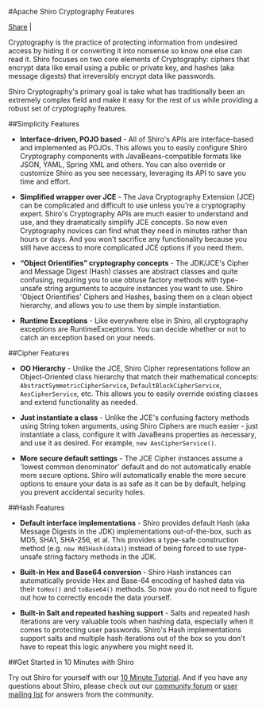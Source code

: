 <a name="CryptographyFeatures-ApacheShiroCryptographyFeatures"></a>
#Apache Shiro Cryptography Features

<div class="addthis_toolbox addthis_default_style">
    <a class="addthis_button_compact" href="http://www.addthis.com/bookmark.php?v=250&amp;pubid=ra-4d66ef016022c3bd">Share</a>
    <span class="addthis_separator">|</span>
    <a class="addthis_button_preferred_1"></a>
    <a class="addthis_button_preferred_2"></a>
    <a class="addthis_button_preferred_3"></a>
    <a class="addthis_button_preferred_4"></a>
</div>
<script type="text/javascript">var addthis_config = {"data_track_clickback":true};</script>
<script type="text/javascript" src="http://s7.addthis.com/js/250/addthis_widget.js#pubid=ra-4d66ef016022c3bd"></script>


Cryptography is the practice of protecting information from undesired access by hiding it or converting it into nonsense so know one else can read it. Shiro focuses on two core elements of Cryptography: ciphers that encrypt data like email using a public or private key, and hashes (aka message digests) that irreversibly encrypt data like passwords.

Shiro Cryptography's primary goal is take what has traditionally been an extremely complex field and make it easy for the rest of us while providing a robust set of cryptography features.

<a name="CryptographyFeatures-SimplicityFeatures"></a>
##Simplicity Features

*   **Interface-driven, POJO based** - All of Shiro's APIs are interface-based and implemented as POJOs. This allows you to easily configure Shiro Cryptography components with JavaBeans-compatible formats like JSON, YAML, Spring XML and others. You can also override or customize Shiro as you see necessary, leveraging its API to save you time and effort.

*   **Simplified wrapper over JCE** - The Java Cryptography Extension (JCE) can be complicated and difficult to use unless you're a cryptography expert. Shiro's Cryptography APIs are much easier to understand and use, and they dramatically simplify JCE concepts. So now even Cryptography novices can find what they need in minutes rather than hours or days. And you won't sacrifice any functionality because you still have access to more complicated JCE options if you need them.

*   **“Object Orientifies” cryptography concepts** - The JDK/JCE's Cipher and Message Digest (Hash) classes are abstract classes and quite confusing, requiring you to use obtuse factory methods with type-unsafe string arguments to acquire instances you want to use. Shiro 'Object Orientifies' Ciphers and Hashes, basing them on a clean object hierarchy, and allows you to use them by simple instantiation.

*   **Runtime Exceptions** - Like everywhere else in Shiro, all cryptography exceptions are RuntimeExceptions. You can decide whether or not to catch an exception based on your needs.

<a name="CryptographyFeatures-CipherFeatures"></a>
##Cipher Features

*   **OO Hierarchy** - Unlike the JCE, Shiro Cipher representations follow an Object-Oriented class hierarchy that match their mathematical concepts: `AbstractSymmetricCipherService`, `DefaultBlockCipherService`, `AesCipherService`, etc. This allows you to easily override existing classes and extend functionality as needed.

*   **Just instantiate a class** - Unlike the JCE's confusing factory methods using String token arguments, using Shiro Ciphers are much easier - just instantiate a class, configure it with JavaBeans properties as necessary, and use it as desired. For example, `new AesCipherService()`.

*   **More secure default settings** - The JCE Cipher instances assume a 'lowest common denominator' default and do not automatically enable more secure options. Shiro will automatically enable the more secure options to ensure your data is as safe as it can be by default, helping you prevent accidental security holes.

<a name="CryptographyFeatures-HashFeatures"></a>
##Hash Features

*   **Default interface implementations** - Shiro provides default Hash (aka Message Digests in the JDK) implementations out-of-the-box, such as MD5, SHA1, SHA-256, et al. This provides a type-safe construction method (e.g. `new Md5Hash(data)`) instead of being forced to use type-unsafe string factory methods in the JDK.

*   **Built-in Hex and Base64 conversion** - Shiro Hash instances can automatically provide Hex and Base-64 encoding of hashed data via their `toHex()` and `toBase64()` methods. So now you do not need to figure out how to correctly encode the data yourself.

*   **Built-in Salt and repeated hashing support** - Salts and repeated hash iterations are very valuable tools when hashing data, especially when it comes to protecting user passwords. Shiro's Hash implementations support salts and multiple hash iterations out of the box so you don't have to repeat this logic anywhere you might need it.

<a name="CryptographyFeatures-GetStartedin10MinuteswithShiro"></a>
##Get Started in 10 Minutes with Shiro

Try out Shiro for yourself with our [10 Minute Tutorial](10-minute-tutorial.html "10 Minute Tutorial"). And if you have any questions about Shiro, please check out our [community forum](forums.html "Forums") or [user mailing list](mailing-lists.html "Mailing Lists") for answers from the community.
<input type="hidden" id="ghEditPage" value="cryptography-features.md"></input>
